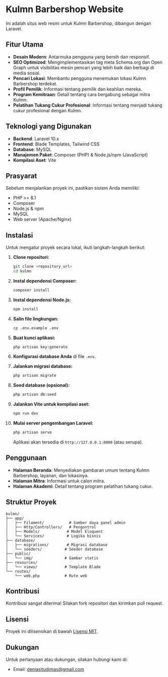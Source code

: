 # Kulmn Barbershop Website

Ini adalah situs web resmi untuk Kulmn Barbershop, dibangun dengan Laravel.

## Fitur Utama

-   **Desain Modern**: Antarmuka pengguna yang bersih dan responsif.
-   **SEO Optimized**: Mengimplementasikan tag meta Schema.org dan Open Graph untuk visibilitas mesin pencari yang lebih baik dan berbagi di media sosial.
-   **Pencari Lokasi**: Membantu pengguna menemukan lokasi Kulmn Barbershop terdekat.
-   **Profil Pemilik**: Informasi tentang pemilik dan keahlian mereka.
-   **Program Kemitraan**: Detail tentang cara bergabung sebagai mitra Kulmn.
-   **Pelatihan Tukang Cukur Profesional**: Informasi tentang menjadi tukang cukur profesional dengan Kulmn.

## Teknologi yang Digunakan

-   **Backend**: Laravel 10.x
-   **Frontend**: Blade Templates, Tailwind CSS
-   **Database**: MySQL
-   **Manajemen Paket**: Composer (PHP) & Node.js/npm (JavaScript)
-   **Kompilasi Aset**: Vite

## Prasyarat

Sebelum menjalankan proyek ini, pastikan sistem Anda memiliki:

-   PHP >= 8.1
-   Composer
-   Node.js & npm
-   MySQL
-   Web server (Apache/Nginx)

## Instalasi

Untuk mengatur proyek secara lokal, ikuti langkah-langkah berikut:

1.  **Clone repositori:**

    ```bash
    git clone <repository_url>
    cd kulmn
    ```

2.  **Instal dependensi Composer:**

    ```bash
    composer install
    ```

3.  **Instal dependensi Node.js:**

    ```bash
    npm install
    ```

4.  **Salin file lingkungan:**

    ```bash
    cp .env.example .env
    ```

5.  **Buat kunci aplikasi:**

    ```bash
    php artisan key:generate
    ```

6.  **Konfigurasi database Anda** di file `.env`.

7.  **Jalankan migrasi database:**

    ```bash
    php artisan migrate
    ```

8.  **Seed database (opsional):**

    ```bash
    php artisan db:seed
    ```

9.  **Jalankan Vite untuk kompilasi aset:**

    ```bash
    npm run dev
    ```

10. **Mulai server pengembangan Laravel:**

    ```bash
    php artisan serve
    ```

    Aplikasi akan tersedia di `http://127.0.0.1:8000` (atau serupa).

## Penggunaan

-   **Halaman Beranda**: Menyediakan gambaran umum tentang Kulmn Barbershop, layanan, dan lokasinya.
-   **Halaman Mitra**: Informasi untuk calon mitra.
-   **Halaman Akademi**: Detail tentang program pelatihan tukang cukur.

## Struktur Proyek

```
kulmn/
├── app/
│   ├── Filament/           # Sumber daya panel admin
│   ├── Http/Controllers/   # Pengontrol
│   ├── Models/            # Model Eloquent
│   └── Services/          # Logika bisnis
├── database/
│   ├── migrations/        # Migrasi database
│   └── seeders/          # Seeder database
├── public/
│   └── img/              # Gambar statis
├── resources/
│   └── views/            # Template Blade
└── routes/
    └── web.php           # Rute web
```

## Kontribusi

Kontribusi sangat diterima! Silakan fork repositori dan kirimkan pull request.

## Lisensi

Proyek ini dilisensikan di bawah [Lisensi MIT](https://opensource.org/licenses/MIT).

## Dukungan

Untuk pertanyaan atau dukungan, silakan hubungi kami di:

-   Email: deniasitudimas@gmail.com
